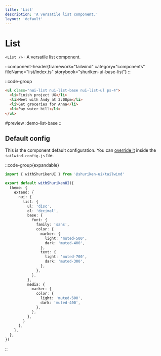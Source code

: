 ```yaml
---
title: 'List'
description: 'A versatile list component.'
layout: 'default'
---
```


# List

`<List />` · A versatile list component.

::component-header{framework="tailwind" category="components" fileName="list/index.ts" storybook="shuriken-ui-base-list"}
::

::code-group

```html [demo-list-base.html]
<ul class="nui-list nui-list-base nui-list-ul ps-4">
  <li>Finish project UX</li>
  <li>Meet with Andy at 3:00pm</li>
  <li>Get groceries for Anna</li>
  <li>Pay water bill</li>
</ul>
```

#preview
:demo-list-base
::

## Default config

This is the component default configuration. You can [override it](/docs/tailwind/theming/configuration) inside the `tailwind.config.js` file.

::code-group{expandable}

```ts [tailwind.config.ts]
import { withShurikenUI } from '@shuriken-ui/tailwind'

export default withShurikenUI({
  theme: {
    extend: {
      nui: {
        list: {
          ul: 'disc',
          ol: 'decimal',
          base: {
            font: {
              family: 'sans',
              color: {
                marker: {
                  light: 'muted-500',
                  dark: 'muted-400',
                },
                text: {
                  light: 'muted-700',
                  dark: 'muted-300',
                },
              },
            },
          },
          media: {
            marker: {
              color: {
                light: 'muted-500',
                dark: 'muted-400',
              },
            },
          },
        }
      },
    },
  },
})
```
::
